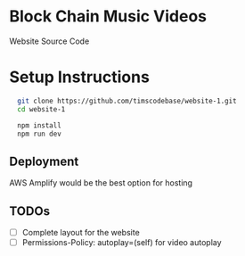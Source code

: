 # Block Chain Music Videos

Website Source Code

# Setup Instructions

```bash
  git clone https://github.com/timscodebase/website-1.git
  cd website-1

  npm install
  npm run dev
```

## Deployment

AWS Amplify would be the best option for hosting

## TODOs

- [ ] Complete layout for the website
- [ ] Permissions-Policy: autoplay=(self) for video autoplay

